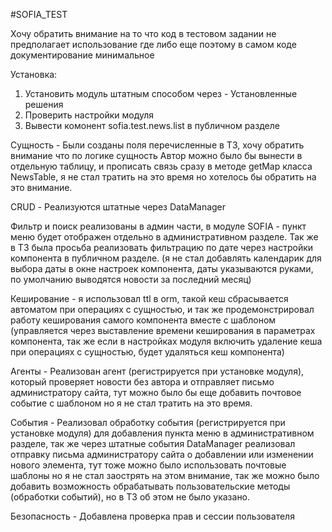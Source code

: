 #SOFIA_TEST

Хочу обратить внимание на то что код в тестовом задании не предполагает использование где либо еще поэтому в самом коде документирование минимальное

Установка:
1. Установить модуль штатным способом через - Установленные решения
2. Проверить настройки модуля
3. Вывести комонент sofia.test.news.list в публичном разделе

Сущность - Были созданы поля перечисленные в ТЗ, хочу обратить внимание что по логике сущность Автор можно было бы вынести в отдельную таблицу, и прописать связь сразу в методе getMap класса NewsTable, я не стал тратить на это время но хотелось бы обратить на это внимание.

CRUD - Реализуются штатные через DataManager

Фильтр и поиск реализованы в админ части, в модуле SOFIA - пункт меню будет отображен отдельно в административном разделе. Так же в ТЗ была просьба реализовать фильтрацию по дате через настройки компонента в публичном разделе. (я не стал добавлять календарик для выбора даты в окне настроек компонента, даты указываются руками, по умолчанию выводятся новости за последний месяц)

Кеширование -  я использовал ttl в orm, такой кеш сбрасывается автоматом при операциях с сущностью, и так же продемонстрировал работу кеширования самого компонента вместе с шаблоном (управляется через выставление времени кеширования в параметрах компонента, так же если в настройках модуля включить удаление кеша при операциях с сущностью, будет удаляться кеш компонента)

Агенты - Реализован агент (регистрируется при установке модуля), который проверяет новости без автора и отправляет письмо администратору сайта, тут можно было бы еще добавить почтовое событие с шаблоном но я не стал тратить на это время.

События - Реализовал обработку события (регистрируется при установке модуля) для добавления пункта меню в административном разделе, так же через штатные события DataManager реализовал отправку письма администратору сайта о добавлении или изменении нового элемента, тут тоже можно было использовать почтовые шаблоны но я не стал заострять на этом внимание, так же можно было добавить возможность обрабатывать пользовательские методы (обработки событий), но в ТЗ об этом не было указано.

Безопасность - Добавлена проверка прав и сессии пользователя


